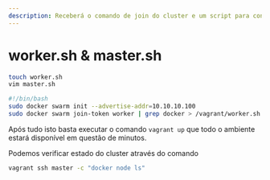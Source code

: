 ```yaml
---
description: Receberá o comando de join do cluster e um script para configurar o master
---
```


# worker.sh & master.sh

```bash
touch worker.sh
vim master.sh
```

```bash
#!/bin/bash
sudo docker swarm init --advertise-addr=10.10.10.100
sudo docker swarm join-token worker | grep docker > /vagrant/worker.sh
```

Após tudo isto basta executar o comando `vagrant up` que todo o ambiente estará disponível em questão de minutos.

Podemos verificar estado do cluster através do comando

```bash
vagrant ssh master -c "docker node ls"
```
